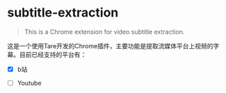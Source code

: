 # subtitle-extraction
> This is a Chrome extension for video subtitle extraction.


这是一个使用Tare开发的Chrome插件，主要功能是提取流媒体平台上视频的字幕。目前已经支持的平台有：

- [x] b站
- [ ] Youtube


